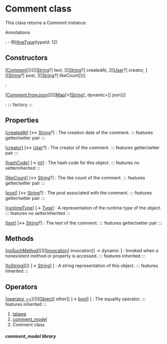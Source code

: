 
<div>

# Comment class

</div>


This class returns a Comment instance.




Annotations

:   -   @[HiveType](https://pub.dev/documentation/hive/2.2.3/hive/HiveType-class.html)(typeId:
        12)



## Constructors

[[Comment](../models_comment_comment_model/Comment/Comment.md)][({[[[String](https://api.flutter.dev/flutter/dart-core/String-class.md)?] text, ][[[String](https://api.flutter.dev/flutter/dart-core/String-class.html)?] createdAt, ][[[User](../models_user_user_info/User-class.md)?] creator, ][[[String](https://api.flutter.dev/flutter/dart-core/String-class.html)?] post, ][[[String](https://api.flutter.dev/flutter/dart-core/String-class.html)?] likeCount]})]

:   

[[Comment.fromJson](../models_comment_comment_model/Comment/Comment.fromJson.md)][([[[Map](https://api.flutter.dev/flutter/dart-core/Map-class.md)[\<[[String](https://api.flutter.dev/flutter/dart-core/String-class.html)], dynamic\>]] json])]

:   ::: 
    factory
    :::



## Properties

[[createdAt](../models_comment_comment_model/Comment/createdAt.md)] [↔ [String](https://api.flutter.dev/flutter/dart-core/String-class.html)?]
:   The creation date of the comment.
    ::: features
    getter/setter pair
    :::

[[creator](../models_comment_comment_model/Comment/creator.md)] [↔ [User](../models_user_user_info/User-class.md)?]
:   The creator of the comment.
    ::: features
    getter/setter pair
    :::

[[hashCode](https://api.flutter.dev/flutter/dart-core/Object/hashCode.html)] [→ [int](https://api.flutter.dev/flutter/dart-core/int-class.html)]
:   The hash code for this object.
    ::: features
    no setterinherited
    :::

[[likeCount](../models_comment_comment_model/Comment/likeCount.md)] [↔ [String](https://api.flutter.dev/flutter/dart-core/String-class.html)?]
:   The like count of the comment.
    ::: features
    getter/setter pair
    :::

[[post](../models_comment_comment_model/Comment/post.md)] [↔ [String](https://api.flutter.dev/flutter/dart-core/String-class.html)?]
:   The post associated with the comment.
    ::: features
    getter/setter pair
    :::

[[runtimeType](https://api.flutter.dev/flutter/dart-core/Object/runtimeType.html)] [→ [Type](https://api.flutter.dev/flutter/dart-core/Type-class.html)]
:   A representation of the runtime type of the object.
    ::: features
    no setterinherited
    :::

[[text](../models_comment_comment_model/Comment/text.md)] [↔ [String](https://api.flutter.dev/flutter/dart-core/String-class.html)?]
:   The text of the comment.
    ::: features
    getter/setter pair
    :::



## Methods

[[noSuchMethod](https://api.flutter.dev/flutter/dart-core/Object/noSuchMethod.html)][([[[Invocation](https://api.flutter.dev/flutter/dart-core/Invocation-class.md)] invocation]) → dynamic ]
:   Invoked when a nonexistent method or property is accessed.
    ::: features
    inherited
    :::

[[toString](https://api.flutter.dev/flutter/dart-core/Object/toString.html)][() [→ [String](https://api.flutter.dev/flutter/dart-core/String-class.html)] ]
:   A string representation of this object.
    ::: features
    inherited
    :::



## Operators

[[operator ==](https://api.flutter.dev/flutter/dart-core/Object/operator_equals.html)][([[[Object](https://api.flutter.dev/flutter/dart-core/Object-class.md)] other]) [→ [bool](https://api.flutter.dev/flutter/dart-core/bool-class.html)] ]
:   The equality operator.
    ::: features
    inherited
    :::







1.  [talawa](../index.md)
2.  [comment_model](../models_comment_comment_model/)
3.  Comment class

##### comment_model library







